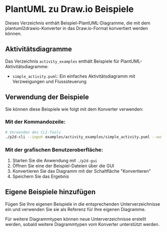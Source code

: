 # PlantUML zu Draw.io Beispiele

Dieses Verzeichnis enthält Beispiel-PlantUML-Diagramme, die mit dem plantuml2drawio-Konverter in das Draw.io-Format konvertiert werden können.

## Aktivitätsdiagramme

Das Verzeichnis `activity_examples` enthält Beispiele für PlantUML-Aktivitätsdiagramme:

- `simple_activity.puml`: Ein einfaches Aktivitätsdiagramm mit Verzweigungen und Flusssteuerung

## Verwendung der Beispiele

Sie können diese Beispiele wie folgt mit dem Konverter verwenden:

### Mit der Kommandozeile:

```bash
# Verwenden des CLI-Tools
./p2d-cli --input examples/activity_examples/simple_activity.puml --output examples/activity_examples/simple_activity.drawio
```

### Mit der grafischen Benutzeroberfläche:

1. Starten Sie die Anwendung mit `./p2d-gui`
2. Öffnen Sie eine der Beispiel-Dateien über die GUI
3. Konvertieren Sie das Diagramm mit der Schaltfläche "Konvertieren"
4. Speichern Sie das Ergebnis

## Eigene Beispiele hinzufügen

Fügen Sie Ihre eigenen Beispiele in die entsprechenden Unterverzeichnisse ein und verwenden Sie sie als Referenz für Ihre eigenen Diagramme.

Für weitere Diagrammtypen können neue Unterverzeichnisse erstellt werden, sobald weitere Diagrammtypen vom Konverter unterstützt werden.
